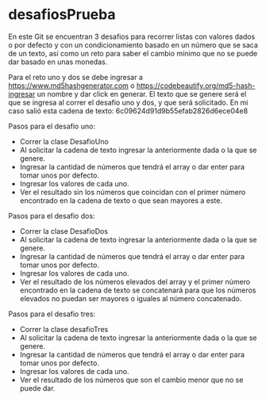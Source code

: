 # desafiosPrueba

En este Git se encuentran 3 desafios para recorrer listas con valores dados o por defecto y con un condicionamiento basado en un número que se saca de un texto, así como un reto para saber el cambio mínimo que no se puede dar basado en unas monedas.

Para el reto uno y dos se debe ingresar a
https://www.md5hashgenerator.com
o
https://codebeautify.org/md5-hash-ingresar un nombre y dar click en generar. El texto que se genere será el que se ingresa al correr el desafio uno y dos, y que será solicitado. En mi caso salió esta cadena de texto:
6c09624d91d9b55efab2826d6ece04e8

Pasos para el desafio uno:
*   Correr la clase DesafioUno
*   Al solicitar la cadena de texto ingresar la anteriormente dada o la que se genere.
*   Ingresar la cantidad de números que tendrá el array o dar enter para tomar unos por defecto.
*   Ingresar los valores de cada uno.
*   Ver el resultado sin los números que coincidan con el primer número encontrado en la cadena de texto o que sean mayores a este.

Pasos para el desafio dos:
*   Correr la clase DesafioDos
*   Al solicitar la cadena de texto ingresar la anteriormente dada o la que se genere.
*   Ingresar la cantidad de números que tendrá el array o dar enter para tomar unos por defecto.
*   Ingresar los valores de cada uno.
*   Ver el resultado de los números elevados del array y el primer número encontrado en la cadena de texto se concatenará para que los números elevados no puedan ser mayores o iguales al número concatenado.

Pasos para el desafio tres:
*   Correr la clase desafioTres
*   Al solicitar la cadena de texto ingresar la anteriormente dada o la que se genere.
*   Ingresar la cantidad de números que tendrá el array o dar enter para tomar unos por defecto.
*   Ingresar los valores de cada uno.
*   Ver el resultado de los números que son el cambio menor que no se puede dar.
